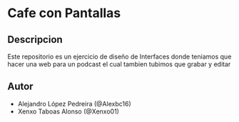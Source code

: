 # Cafe con Pantallas
## Descripcion
Este repositorio es un ejercicio de diseño de Interfaces donde teniamos que hacer una web para un podcast el cual tambien tubimos que grabar y editar
## Autor
- Alejandro López Pedreira (@Alexbc16)
- Xenxo Taboas Alonso (@Xenxo01)
